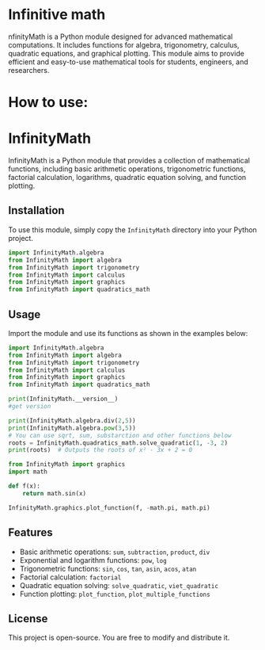 # Infinitive math
nfinityMath is a Python module designed for advanced mathematical computations. It includes functions for algebra, trigonometry, calculus, quadratic equations, and graphical plotting. This module aims to provide efficient and easy-to-use mathematical tools for students, engineers, and researchers.
# How to use:
# InfinityMath

InfinityMath is a Python module that provides a collection of mathematical functions, including basic arithmetic operations, trigonometric functions, factorial calculation, logarithms, quadratic equation solving, and function plotting.

## Installation

To use this module, simply copy the `InfinityMath` directory into your Python project.
```python
import InfinityMath.algebra
from InfinityMath import algebra
from InfinityMath import trigonometry
from InfinityMath import calculus
from InfinityMath import graphics
from InfinityMath import quadratics_math
```

## Usage

Import the module and use its functions as shown in the examples below:

```python
import InfinityMath.algebra
from InfinityMath import algebra
from InfinityMath import trigonometry
from InfinityMath import calculus
from InfinityMath import graphics
from InfinityMath import quadratics_math

print(InfinityMath.__version__)
#get version

print(InfinityMath.algebra.div(2,5))
print(InfinityMath.algebra.pow(3,5))
# You can use sqrt, sum, substarction and other functions below
roots = InfinityMath.quadratics_math.solve_quadratic(1, -3, 2)
print(roots)  # Outputs the roots of x² - 3x + 2 = 0

from InfinityMath import graphics
import math

def f(x):
    return math.sin(x)

InfinityMath.graphics.plot_function(f, -math.pi, math.pi)
```

## Features

- Basic arithmetic operations: `sum`, `subtraction`, `product`, `div`
- Exponential and logarithm functions: `pow`, `log`
- Trigonometric functions: `sin`, `cos`, `tan`, `asin`, `acos`, `atan`
- Factorial calculation: `factorial`
- Quadratic equation solving: `solve_quadratic`, `viet_quadratic`
- Function plotting: `plot_function`, `plot_multiple_functions`

## License

This project is open-source. You are free to modify and distribute it.

